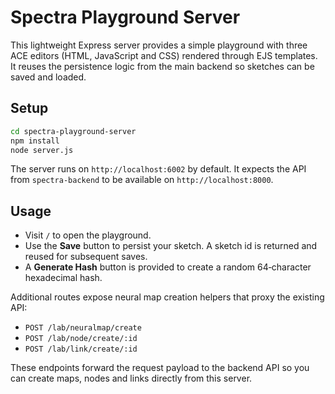 # Spectra Playground Server

This lightweight Express server provides a simple playground with three ACE editors (HTML, JavaScript and CSS) rendered through EJS templates. It reuses the persistence logic from the main backend so sketches can be saved and loaded.

## Setup

```bash
cd spectra-playground-server
npm install
node server.js
```

The server runs on `http://localhost:6002` by default. It expects the API from `spectra-backend` to be available on `http://localhost:8000`.

## Usage

- Visit `/` to open the playground.
- Use the **Save** button to persist your sketch. A sketch id is returned and reused for subsequent saves.
- A **Generate Hash** button is provided to create a random 64‑character hexadecimal hash.

Additional routes expose neural map creation helpers that proxy the existing API:

- `POST /lab/neuralmap/create`
- `POST /lab/node/create/:id`
- `POST /lab/link/create/:id`

These endpoints forward the request payload to the backend API so you can create maps, nodes and links directly from this server.
